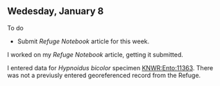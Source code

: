 
## Wedesday, January 8

To do

* Submit *Refuge Notebook* article for this week.

I worked on my *Refuge Notebook* article, getting it submitted.

I entered data for *Hypnoidus bicolor* specimen [KNWR:Ento:11363](http://arctos.database.museum/guid/KNWR:Ento:11363). There was not a previusly entered georeferenced record from the Refuge.
